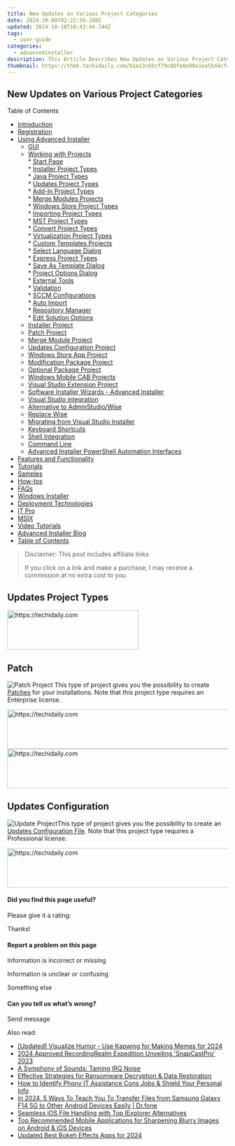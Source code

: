 ```yaml
---
title: New Updates on Various Project Categories
date: 2024-10-08T02:22:59.188Z
updated: 2024-10-10T18:43:44.744Z
tags:
  - user-guide
categories:
  - advancedinstaller
description: This Article Describes New Updates on Various Project Categories
thumbnail: https://thmb.techidaily.com/b1e13c65cf79c8bfe0a90a1ea55d4cf4b25b6f465fd497be9c6686a8f2877ff5.jpg
---
```


## New Updates on Various Project Categories

Table of Contents

* [Introduction](https://tools.techidaily.com/advancedinstaller/products/)
* [Registration](https://tools.techidaily.com/advancedinstaller/products/)
* [Using Advanced Installer](https://tools.techidaily.com/advancedinstaller/products/)  
   * [GUI](https://tools.techidaily.com/advancedinstaller/products/)  
   * [Working with Projects](https://tools.techidaily.com/advancedinstaller/products/)  
         * [Start Page](https://tools.techidaily.com/advancedinstaller/products/)  
                  * [Installer Project Types](https://tools.techidaily.com/advancedinstaller/products/)  
                  * [Java Project Types](https://tools.techidaily.com/advancedinstaller/products/)  
                  * [Updates Project Types](https://tools.techidaily.com/advancedinstaller/products/)  
                  * [Add-In Project Types](https://tools.techidaily.com/advancedinstaller/products/)  
                  * [Merge Modules Projects](https://tools.techidaily.com/advancedinstaller/products/)  
                  * [Windows Store Project Types](https://tools.techidaily.com/advancedinstaller/products/)  
                  * [Importing Project Types](https://tools.techidaily.com/advancedinstaller/products/)  
                  * [MST Project Types](https://tools.techidaily.com/advancedinstaller/products/)  
                  * [Convert Project Types](https://tools.techidaily.com/advancedinstaller/products/)  
                  * [Virtualization Project Types](https://tools.techidaily.com/advancedinstaller/products/)  
                  * [Custom Templates Projects](https://tools.techidaily.com/advancedinstaller/products/)  
                  * [Select Language Dialog](https://tools.techidaily.com/advancedinstaller/products/)  
                  * [Express Project Types](https://tools.techidaily.com/advancedinstaller/products/)  
         * [Save As Template Dialog](https://tools.techidaily.com/advancedinstaller/products/)  
         * [Project Options Dialog](https://tools.techidaily.com/advancedinstaller/products/)  
         * [External Tools](https://tools.techidaily.com/advancedinstaller/products/)  
         * [Validation](https://tools.techidaily.com/advancedinstaller/products/)  
         * [SCCM Configurations](https://tools.techidaily.com/advancedinstaller/products/)  
         * [Auto Import](https://tools.techidaily.com/advancedinstaller/products/)  
         * [Repository Manager](https://tools.techidaily.com/advancedinstaller/products/)  
         * [Edit Solution Options](https://tools.techidaily.com/advancedinstaller/products/)  
   * [Installer Project](https://tools.techidaily.com/advancedinstaller/products/)  
   * [Patch Project](https://tools.techidaily.com/advancedinstaller/products/)  
   * [Merge Module Project](https://tools.techidaily.com/advancedinstaller/products/)  
   * [Updates Configuration Project](https://tools.techidaily.com/advancedinstaller/products/)  
   * [Windows Store App Project](https://tools.techidaily.com/advancedinstaller/products/)  
   * [Modification Package Project](https://tools.techidaily.com/advancedinstaller/products/)  
   * [Optional Package Project](https://tools.techidaily.com/advancedinstaller/products/)  
   * [Windows Mobile CAB Projects](https://tools.techidaily.com/advancedinstaller/products/)  
   * [Visual Studio Extension Project](https://tools.techidaily.com/advancedinstaller/products/)  
   * [Software Installer Wizards - Advanced Installer](https://tools.techidaily.com/advancedinstaller/products/)  
   * [Visual Studio integration](https://tools.techidaily.com/advancedinstaller/products/)  
   * [Alternative to AdminStudio/Wise](https://tools.techidaily.com/advancedinstaller/products/)  
   * [Replace Wise](https://tools.techidaily.com/advancedinstaller/products/)  
   * [Migrating from Visual Studio Installer](https://tools.techidaily.com/advancedinstaller/products/)  
   * [Keyboard Shortcuts](https://tools.techidaily.com/advancedinstaller/products/)  
   * [Shell Integration](https://tools.techidaily.com/advancedinstaller/products/)  
   * [Command Line](https://tools.techidaily.com/advancedinstaller/products/)  
   * [Advanced Installer PowerShell Automation Interfaces](https://tools.techidaily.com/advancedinstaller/products/)
* [Features and Functionality](https://tools.techidaily.com/advancedinstaller/products/)
* [Tutorials](https://tools.techidaily.com/advancedinstaller/products/)
* [Samples](https://tools.techidaily.com/advancedinstaller/products/)
* [How-tos](https://tools.techidaily.com/advancedinstaller/products/)
* [FAQs](https://tools.techidaily.com/advancedinstaller/products/)
* [Windows Installer](https://tools.techidaily.com/advancedinstaller/products/)
* [Deployment Technologies](https://tools.techidaily.com/advancedinstaller/products/)
* [IT Pro](https://tools.techidaily.com/advancedinstaller/products/)
* [MSIX](https://tools.techidaily.com/advancedinstaller/products/)
* [Video Tutorials](https://tools.techidaily.com/advancedinstaller/products/)
* [Advanced Installer Blog](https://tools.techidaily.com/advancedinstaller/products/)
* [Table of Contents](https://tools.techidaily.com/advancedinstaller/products/)

>  Disclaimer: This post includes affiliate links
>
>  If you click on a link and make a purchase, I may receive a commission at no extra cost to you.
>

## Updates Project Types

<!-- affiliate ads begin -->
<a href="https://wigfever.sjv.io/c/5597632/2005183/22899" target="_top" id="2005183">
  <img src="//a.impactradius-go.com/display-ad/22899-2005183" border="0" alt="https://techidaily.com" width="300" height="90"/>
</a>
<img height="0" width="0" src="https://wigfever.sjv.io/i/5597632/2005183/22899" style="position:absolute;visibility:hidden;" border="0" />
<!-- affiliate ads end -->

## Patch

![Patch Project](https://cdn.advancedinstaller.com/img/project/patch.png "Patch Project") This type of project gives you the possibility to create [Patches](https://tools.techidaily.com/advancedinstaller/products/) for your installations. Note that this project type requires an Enterprise license.

<!-- affiliate ads begin -->
<a href="https://appsumo.8odi.net/c/5597632/2130885/7443" target="_top" id="2130885">
  <img src="//a.impactradius-go.com/display-ad/7443-2130885" border="0" alt="https://techidaily.com" width="600" height="90"/>
</a>
<img height="0" width="0" src="https://appsumo.8odi.net/i/5597632/2130885/7443" style="position:absolute;visibility:hidden;" border="0" />
<!-- affiliate ads end -->

<!-- affiliate ads begin -->
<a href="https://unicoeye.pxf.io/c/5597632/2134489/18498" target="_top" id="2134489">
  <img src="//a.impactradius-go.com/display-ad/18498-2134489" border="0" alt="https://techidaily.com" width="728" height="90"/>
</a>
<img height="0" width="0" src="https://unicoeye.pxf.io/i/5597632/2134489/18498" style="position:absolute;visibility:hidden;" border="0" />
<!-- affiliate ads end -->

## Updates Configuration

![Update Project](https://cdn.advancedinstaller.com/img/project/update.png "Update Project")This type of project gives you the possibility to create an [Updates Configuration File](https://tools.techidaily.com/advancedinstaller/products/). Note that this project type requires a Professional license.

<!-- affiliate ads begin -->
<a href="https://aligracehair.sjv.io/c/5597632/1880976/19272" target="_top" id="1880976">
  <img src="//a.impactradius-go.com/display-ad/19272-1880976" border="0" alt="https://techidaily.com" width="728" height="90"/>
</a>
<img height="0" width="0" src="https://aligracehair.sjv.io/i/5597632/1880976/19272" style="position:absolute;visibility:hidden;" border="0" />
<!-- affiliate ads end -->

#### Did you find this page useful?

Please give it a rating:

 Thanks!

#### Report a problem on this page

Information is incorrect or missing

Information is unclear or confusing

Something else

#### Can you tell us what’s wrong?

Send message

<ins class="adsbygoogle"
     style="display:block"
     data-ad-format="autorelaxed"
     data-ad-client="ca-pub-7571918770474297"
     data-ad-slot="1223367746"></ins>

<ins class="adsbygoogle"
     style="display:block"
     data-ad-client="ca-pub-7571918770474297"
     data-ad-slot="8358498916"
     data-ad-format="auto"
     data-full-width-responsive="true"></ins>

<span class="atpl-alsoreadstyle">Also read:</span>
<div><ul>
<li><a href="https://fox-boxes.techidaily.com/updated-visualize-humor-use-kapwing-for-making-memes-for-2024/"><u>[Updated] Visualize Humor - Use Kapwing for Making Memes for 2024</u></a></li>
<li><a href="https://screen-activity-recording.techidaily.com/2024-approved-recordingrealm-expedition-unveiling-snapcastpro-2023/"><u>2024 Approved RecordingRealm Expedition Unveiling 'SnapCastPro' 2023</u></a></li>
<li><a href="https://win11-tips.techidaily.com/a-symphony-of-sounds-taming-irq-noise/"><u>A Symphony of Sounds: Taming IRQ Noise</u></a></li>
<li><a href="https://fox-tips.techidaily.com/effective-strategies-for-ransomware-decryption-and-data-restoration/"><u>Effective Strategies for Ransomware Decryption & Data Restoration</u></a></li>
<li><a href="https://fox-tips.techidaily.com/how-to-identify-phony-it-assistance-cons-jobs-and-shield-your-personal-info/"><u>How to Identify Phony IT Assistance Cons Jobs & Shield Your Personal Info</u></a></li>
<li><a href="https://android-transfer.techidaily.com/in-2024-5-ways-to-teach-you-to-transfer-files-from-samsung-galaxy-f14-5g-to-other-android-devices-easily-drfone-by-drfone-transfer-from-android-transfer-from-android/"><u>In 2024, 5 Ways To Teach You To Transfer Files from Samsung Galaxy F14 5G to Other Android Devices Easily | Dr.fone</u></a></li>
<li><a href="https://fox-tips.techidaily.com/seamless-ios-file-handling-with-top-iexplorer-alternatives/"><u>Seamless iOS File Handling with Top IExplorer Alternatives</u></a></li>
<li><a href="https://fox-tips.techidaily.com/top-recommended-mobile-applications-for-sharpening-blurry-images-on-android-and-ios-devices/"><u>Top Recommended Mobile Applications for Sharpening Blurry Images on Android & iOS Devices</u></a></li>
<li><a href="https://ai-video-tools.techidaily.com/updated-best-bokeh-effects-apps-for-2024/"><u>Updated Best Bokeh Effects Apps for 2024</u></a></li>
</ul></div>

